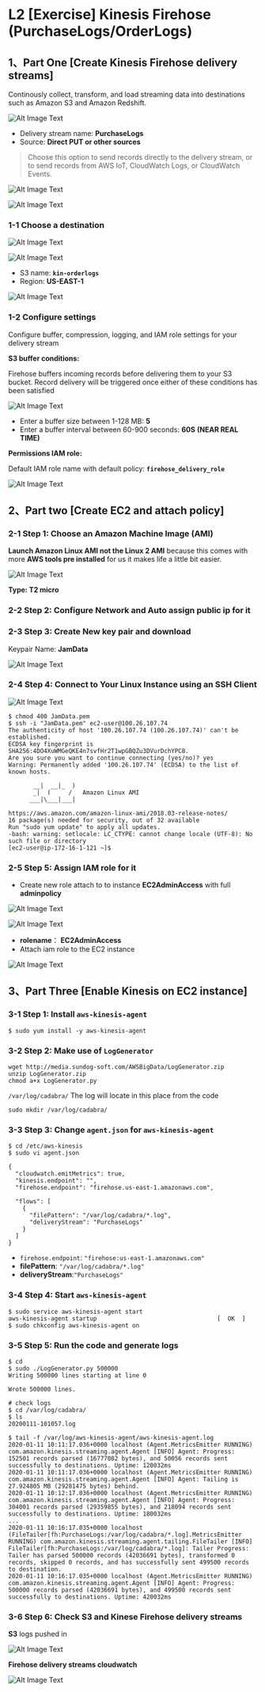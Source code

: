 # **L2 [Exercise] Kinesis Firehose (PurchaseLogs/OrderLogs)**

## **1、Part One [Create Kinesis Firehose delivery streams]**

Continously collect, transform, and load streaming data into destinations such as Amazon S3 and Amazon Redshift.

![Alt Image Text](../images/3_1.png "body image") 

* Delivery stream name: **PurchaseLogs**
* Source: **Direct PUT or other sources**

> Choose this option to send records directly to the delivery stream, or to send records from AWS IoT, CloudWatch Logs, or CloudWatch Events.

![Alt Image Text](../images/3_2.png "body image") 

![Alt Image Text](../images/3_3.png "body image") 

### **1-1 Choose a destination**

![Alt Image Text](../images/3_4.png "body image") 

![Alt Image Text](../images/3_5.png "body image") 


* S3 name: **`kin-orderlogs`**
* Region: **US-EAST-1**

![Alt Image Text](../images/3_6.png "body image") 

### **1-2 Configure settings**

Configure buffer, compression, logging, and IAM role settings for your delivery stream

**S3 buffer conditions:**

Firehose buffers incoming records before delivering them to your S3 bucket. Record delivery will be triggered once either of these conditions has been satisfied

![Alt Image Text](../images/3_7.png "body image") 

* Enter a buffer size between 1-128 MB:  **5**
* Enter a buffer interval between 60-900 seconds: **60S** **(NEAR REAL TIME)**


**Permissions IAM role:**

Default IAM role name with default policy: **`firehose_delivery_role`**

<!--![Alt Image Text](../images/3_8.png "body image") 

![Alt Image Text](../images/3_9.png "body image") -->

![Alt Image Text](../images/3_10.png "body image") 

## **2、Part two [Create EC2 and attach policy]**

### **2-1 Step 1: Choose an Amazon Machine Image (AMI)**

**Launch Amazon Linux AMI not the Linux 2 AMI** because this comes with more **AWS tools pre installed** for us it makes life a little bit easier.

![Alt Image Text](../images/3_11.png "body image") 

**Type: T2 micro**

### **2-2 Step 2: Configure Network and Auto assign public ip for it**

<!--![Alt Image Text](../images/3_15.png "body image") -->

### **2-3 Step 3: Create New key pair and download**

Keypair Name:  **JamData** 

![Alt Image Text](../images/3_12.png "body image") 

### **2-4 Step 4: Connect to Your Linux Instance using an SSH Client**

![Alt Image Text](../images/3_13.png "body image") 

<!--![Alt Image Text](../images/3_14.png "body image") -->


```
$ chmod 400 JamData.pem
$ ssh -i "JamData.pem" ec2-user@100.26.107.74
The authenticity of host '100.26.107.74 (100.26.107.74)' can't be established.
ECDSA key fingerprint is SHA256:4DO4XuWMGeQKE4n7svfHr2T1wpGBQZu3DVurDchYPC8.
Are you sure you want to continue connecting (yes/no)? yes
Warning: Permanently added '100.26.107.74' (ECDSA) to the list of known hosts.

       __|  __|_  )
       _|  (     /   Amazon Linux AMI
      ___|\___|___|

https://aws.amazon.com/amazon-linux-ami/2018.03-release-notes/
16 package(s) needed for security, out of 32 available
Run "sudo yum update" to apply all updates.
-bash: warning: setlocale: LC_CTYPE: cannot change locale (UTF-8): No such file or directory
[ec2-user@ip-172-16-1-121 ~]$
```

### **2-5 Step 5: Assign IAM role for it**

* Create new role attach to to instance **EC2AdminAccess** with full **adminpolicy**

<!--![Alt Image Text](../images/3_16.png "body image") 

![Alt Image Text](../images/3_17.png "body image") -->

![Alt Image Text](../images/3_18.png "body image") 

![Alt Image Text](../images/3_19.png "body image") 

* **rolename**： **EC2AdminAccess**
* Attach iam role to the EC2 instance

![Alt Image Text](../images/3_20.png "body image") 

## **3、Part Three [Enable Kinesis on EC2 instance]**

### **3-1 Step 1: Install `aws-kinesis-agent`**

```
$ sudo yum install -y aws-kinesis-agent
```

### **3-2 Step 2: Make use of `LogGenerator`**

```
wget http://media.sundog-soft.com/AWSBigData/LogGenerator.zip
unzip LogGenerator.zip
chmod a+x LogGenerator.py
```

`/var/log/cadabra/` The log will locate in this place from the code

```
sudo mkdir /var/log/cadabra/
```

### **3-3 Step 3: Change `agent.json` for `aws-kinesis-agent`**

```
$ cd /etc/aws-kinesis
$ sudo vi agent.json

{
  "cloudwatch.emitMetrics": true,
  "kinesis.endpoint": "",
  "firehose.endpoint": "firehose.us-east-1.amazonaws.com",

  "flows": [
    {
      "filePattern": "/var/log/cadabra/*.log",
      "deliveryStream": "PurchaseLogs"
    }
  ]
}
```

* `firehose.endpoint`: `"firehose:us-east-1.amazonaws.com"`
* **filePattern**: `"/var/log/cadabra/*.log"`
* **deliveryStream**:`"PurchaseLogs"`

### **3-4 Step 4: Start `aws-kinesis-agent`**

```
$ sudo service aws-kinesis-agent start
aws-kinesis-agent startup                                  [  OK  ]
$ sudo chkconfig aws-kinesis-agent on
```

### **3-5 Step 5: Run the code and generate logs**

```
$ cd
$ sudo ./LogGenerator.py 500000
Writing 500000 lines starting at line 0

Wrote 500000 lines.

# check logs
$ cd /var/log/cadabra/
$ ls
20200111-101057.log

$ tail -f /var/log/aws-kinesis-agent/aws-kinesis-agent.log
2020-01-11 10:11:17.036+0000 localhost (Agent.MetricsEmitter RUNNING) com.amazon.kinesis.streaming.agent.Agent [INFO] Agent: Progress: 152501 records parsed (16777082 bytes), and 50056 records sent successfully to destinations. Uptime: 120032ms
2020-01-11 10:11:17.036+0000 localhost (Agent.MetricsEmitter RUNNING) com.amazon.kinesis.streaming.agent.Agent [INFO] Agent: Tailing is 27.924805 MB (29281475 bytes) behind.
2020-01-11 10:12:17.036+0000 localhost (Agent.MetricsEmitter RUNNING) com.amazon.kinesis.streaming.agent.Agent [INFO] Agent: Progress: 304001 records parsed (29359855 bytes), and 218094 records sent successfully to destinations. Uptime: 180032ms
...
2020-01-11 10:16:17.035+0000 localhost (FileTailer[fh:PurchaseLogs:/var/log/cadabra/*.log].MetricsEmitter RUNNING) com.amazon.kinesis.streaming.agent.tailing.FileTailer [INFO] FileTailer[fh:PurchaseLogs:/var/log/cadabra/*.log]: Tailer Progress: Tailer has parsed 500000 records (42036691 bytes), transformed 0 records, skipped 0 records, and has successfully sent 499500 records to destination.
2020-01-11 10:16:17.035+0000 localhost (Agent.MetricsEmitter RUNNING) com.amazon.kinesis.streaming.agent.Agent [INFO] Agent: Progress: 500000 records parsed (42036691 bytes), and 499500 records sent successfully to destinations. Uptime: 420032ms
```

### **3-6 Step 6: Check S3 and Kinese Firehose delivery streams**

**S3** logs pushed in

![Alt Image Text](../images/3_21.png "body image") 

**Firehose delivery streams cloudwatch**

![Alt Image Text](../images/3_22.png "body image") 


